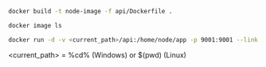 ```bash
docker build -t node-image -f api/Dockerfile .
```

```bash
docker image ls
```

```bash
docker run -d -v <current_path>/api:/home/node/app -p 9001:9001 --link mysql-container --rm --name node-container node-image
```
<current_path> = %cd% (Windows) or $(pwd) (Linux)
